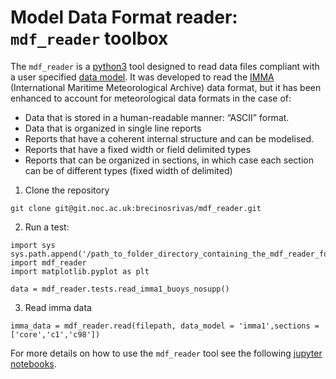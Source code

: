 # Model Data Format reader: `mdf_reader` toolbox

The `mdf_reader` is a [python3](https://www.python.org/) tool designed to read data files compliant with a user specified [data
model](https://cds.climate.copernicus.eu/toolbox/doc/how-to/15_how_to_understand_the_common_data_model/15_how_to_understand_the_common_data_model.html). It was developed to read the [IMMA](https://icoads.noaa.gov/e-doc/imma/R3.0-imma1.pdf) (International Maritime Meteorological Archive) data format, but it has been enhanced to account for meteorological data formats in the case of:

- Data that is stored in a human-readable manner: “ASCII” format.
- Data that is organized in single line reports
- Reports that have a coherent internal structure and can be modelised.
- Reports that have a fixed width or field delimited types
- Reports that can be organized in sections, in which case each section can be of different types (fixed width of delimited)

1. Clone the repository

```
git clone git@git.noc.ac.uk:brecinosrivas/mdf_reader.git
```

2. Run a test:
```
import sys
sys.path.append('/path_to_folder_directory_containing_the_mdf_reader_folder/')
import mdf_reader
import matplotlib.pyplot as plt

data = mdf_reader.tests.read_imma1_buoys_nosupp()
```
3. Read imma data
```
imma_data = mdf_reader.read(filepath, data_model = 'imma1',sections = ['core','c1','c98'])
```

For more details on how to use the `mdf_reader` tool see the following [jupyter notebooks](https://git.noc.ac.uk/brecinosrivas/mdf_reader/-/tree/master/docs/notebooks).
